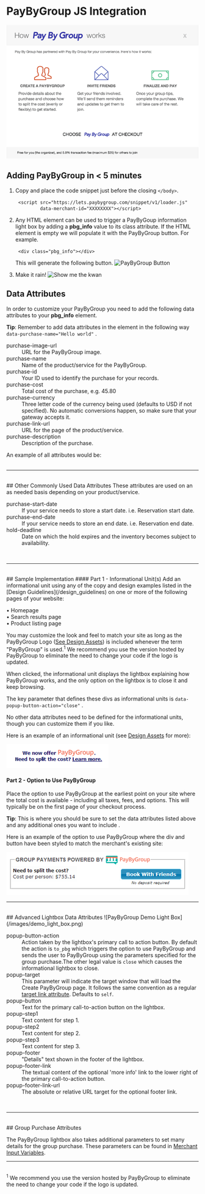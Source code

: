 # PayByGroup JS Integration

![PayByGroup Light box](/images/popup.png)


<!-- ### PayByGroup Light box

The PBG Light box provides the end user with information about the PayByGroup services
and optionally provides them with the ability to initiate a new PayByGroup.  The light box is designed to provide
merchants with considerable flexibility in configuring how PayByGroup is presented to their customers.
Below we list the parameters that control this informational Light box. -->


## Adding PayByGroup in < 5 minutes

1. Copy and place the code snippet just before the closing `</body>`.

        <script src="https://lets.paybygroup.com/snippet/v1/loader.js"
                data-merchant-id="XXXXXXXX"></script>

2. Any HTML element can be used to trigger a PayByGoup information light box by adding a **pbg_info** value to its class attribute. If the HTML element is empty we will populate it with the PayByGroup button. For example.

        <div class="pbg_info"></div>

    This will generate the following button.
    ![PayByGroup Button](/images/pbg_orange.png)

3. Make it rain! ![Show me the kwan](/images/dollar.png)

## Data Attributes
In order to customize your PayByGroup you need to add the following data attributes to your **pbg_info** element.

<div class="alert tip">
  <p><strong>Tip</strong>: Remember to add data attributes in the element in the following way <code>data-purchase-name="Hello world"</code> .</p>
</div>
<dl>
  <dt>purchase-image-url</dt>
  <dd>URL for the PayByGroup image.</dd>
  <dt>purchase-name</dt>
  <dd>Name of the product/service for the PayByGroup.</dd>
  <dt>purchase-id</dt>
  <dd>Your ID used to identify the purchase for your records.</dd>
  <dt>purchase-cost</dt>
  <dd>Total cost of the purchase, e.g. 45.80</dd>
  <dt>purchase-currency</dt>
  <dd>Three letter code of the currency being used (defaults to USD if not specified). No automatic conversions happen, so make sure that your gateway accepts it.</dd>
  <dt>purchase-link-url</dt>
  <dd>URL for the page of the product/service.</dd>
  <dt>purchase-description</dt>
  <dd>Description of the purchase.</dd>
</dl>
An example of all attributes would be:
    <div class="pbg_info"
      data-purchase-image-url="http://example.com/picture.png"
      data-purchase-name="Awesome Escape"
      data-purchase-id="ESCAPE-23"
      data-purchase-cost="500.45"
      data-purchase-currency="CAD"
      data-purchase-link-url="http://example.com/property"
      data-purchase-description="Great rental for 3 people with lake view." >
    </div>
<br>
<hr>
<br>
## Other Commonly Used Data Attributes
These attributes are used on an as needed basis depending on your product/service.
<dl>
  <dt>purchase-start-date</dt>
  <dd>If your service needs to store a start date. i.e. Reservation start date.</dd>
  <dt>purchase-end-date</dt>
  <dd>If your service needs to store an end date. i.e. Reservation end date.</dd>
  <dt>hold-deadline</dt>
  <dd>Date on which the hold expires and the inventory becomes subject to availability.</dd>
</dl>
<br>
<hr>
<br>
## Sample Implementation
#### Part 1 - Informational Unit(s)
Add an informational unit using any of the copy and design examples listed in the [Design Guidelines](/design_guidelines)
 on one or more of the following pages of your website:

•   Homepage <br>
•   Search results page <br>
•   Product listing page

You may customize the look and feel to match your site as long as the PayByGroup Logo ([See Design Assets](/design_assets)) is included whenever the term "PayByGroup" is used.<sup>1</sup> We recommend you use the version hosted by PayByGroup to eliminate the need to change your code if the logo is updated. 

When clicked, the informational unit displays the lightbox explaining how PayByGroup works, and the only option on the lightbox is to close it and keep browsing.

<div class="alert tip">
  <p>The key parameter that defines these divs as informational units is <code>data-popup-button-action="close"</code> .</p>
</div>

No other data attributes need to be defined for the informational units, though you can customize them if you like.

Here is an example of an informational unit (see [Design Assets](/design_assets) for more):


![Info Unit](/images/info_unit.png)

#### Part 2 - Option to Use PayByGroup

Place the option to use PayByGroup at the earliest point on your site where the total cost is available - including all taxes, fees, and options. This will typically be on the first page of your checkout process.

<div class="alert tip">
  <p><strong>Tip</strong>: This is where you should be sure to set the data attributes listed above and any additional ones you want to include</code> .</p>
</div>

Here is an example of the option to use PayByGroup where the div and button have been styled to match the merchant's existing site:

![Use PayByGroup](/images/use_paybygroup.png)
<br>
<hr>
<br>
## Advanced Lightbox Data Attributes
![PayByGroup Demo Light Box](/images/demo_light_box.png)
<dl>
  <dt>popup-button-action</dt>
  <dd>Action taken by the lightbox's primary call to action button.
  By default the action is <code>to_pbg</code> which triggers the option to use PayByGroup and sends the user to PayByGroup using the parameters specified for the group purchase.The other legal value is <code>close</code> which causes the informational lightbox to close.</dd>
  <dt>popup-target</dt>
  <dd>This parameter will indicate the target window that will load the Create PayByGroup page. It follows the same convention as a regular <a href="http://www.w3schools.com/tags/att_link_target.asp">target link attribute</a>. Defaults to <code>self</code>.</dd>
  <dt>popup-button</dt>
  <dd>Text for the primary call-to-action button on the lightbox.</dd>
  <dt>popup-step1</dt>
  <dd>Text content for step 1.</dd>
  <dt>popup-step2</dt>
  <dd>Text content for step 2.</dd>
  <dt>popup-step3</dt>
  <dd>Text content for step 3.</dd>
  <dt>popup-footer</dt>
  <dd>"Details" text shown in the footer of the lightbox.</dd>
  <dt>popup-footer-link</dt>
  <dd>The textual content of the optional 'more info' link to the lower right of the primary call-to-action button.</dd>
  <dt>popup-footer-link-url</dt>
  <dd>The absolute or relative URL target for the optional footer link.</dd>
</dl>
<br>
<hr>
<br>
## Group Purchase Attributes

The PayByGroup lightbox also takes additional parameters to set many details for the group purchase. These parameters can be found in [Merchant Input Variables](/merchant_input_variables).
<br>
<hr>
<br>
<sup>1</sup> We recommend you use the version hosted by PayByGroup to eliminate the need to change your code if the logo is updated. 
